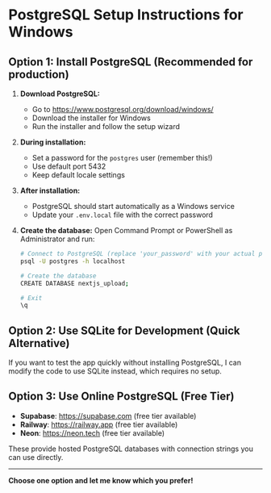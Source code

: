 # PostgreSQL Setup Instructions for Windows

## Option 1: Install PostgreSQL (Recommended for production)

1. **Download PostgreSQL:**

   - Go to https://www.postgresql.org/download/windows/
   - Download the installer for Windows
   - Run the installer and follow the setup wizard

2. **During installation:**

   - Set a password for the `postgres` user (remember this!)
   - Use default port 5432
   - Keep default locale settings

3. **After installation:**

   - PostgreSQL should start automatically as a Windows service
   - Update your `.env.local` file with the correct password

4. **Create the database:**
   Open Command Prompt or PowerShell as Administrator and run:

   ```bash
   # Connect to PostgreSQL (replace 'your_password' with your actual password)
   psql -U postgres -h localhost

   # Create the database
   CREATE DATABASE nextjs_upload;

   # Exit
   \q
   ```

## Option 2: Use SQLite for Development (Quick Alternative)

If you want to test the app quickly without installing PostgreSQL, I can modify the code to use SQLite instead, which requires no setup.

## Option 3: Use Online PostgreSQL (Free Tier)

- **Supabase**: https://supabase.com (free tier available)
- **Railway**: https://railway.app (free tier available)
- **Neon**: https://neon.tech (free tier available)

These provide hosted PostgreSQL databases with connection strings you can use directly.

---

**Choose one option and let me know which you prefer!**
